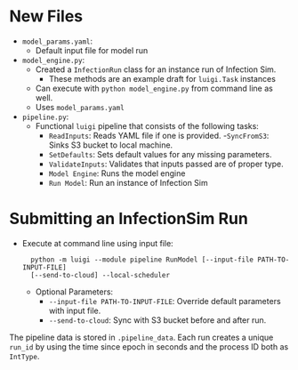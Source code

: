 # New Files

- `model_params.yaml`:
    +  Default input file for model run
- `model_engine.py`:
    + Created a `InfectionRun` class for an instance run of Infection Sim.
        - These methods are an example draft for `luigi.Task` instances
    + Can execute with `python model_engine.py` from command line as well.
    + Uses `model_params.yaml`
- `pipeline.py`:
    + Functional `luigi` pipeline that consists of the following tasks:
        - `ReadInputs`: Reads YAML file if one is provided.
        -`SyncFromS3`: Sinks S3 bucket to local machine.
        - `SetDefaults`: Sets default values for any missing parameters.
        - `ValidateInputs`: Validates that inputs passed are of proper type.
        - `Model Engine`: Runs the model engine
        - `Run Model`: Run an instance of Infection Sim

# Submitting an InfectionSim Run

- Execute at command line using input file:

        python -m luigi --module pipeline RunModel [--input-file PATH-TO-INPUT-FILE]
        [--send-to-cloud] --local-scheduler

    - Optional Parameters:
        - `--input-file PATH-TO-INPUT-FILE`: Override default parameters with input file.
        - `--send-to-cloud`: Sync with S3 bucket before and after run.

The pipeline data is stored in `.pipeline_data`. Each run creates a unique `run_id` by using the time since epoch in seconds and the process ID both as `IntType`.
